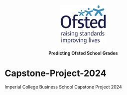 <div align="center">
	<img style="width:150px" src="https://github.com/wrm65/Capstone-Project-2024/blob/main/images/ofsted-logo.png"><br><br>
	<div><b>Predicting Ofsted School Grades</b></div>
</div>

# Capstone-Project-2024
Imperial College Business School Capstone Project 2024
